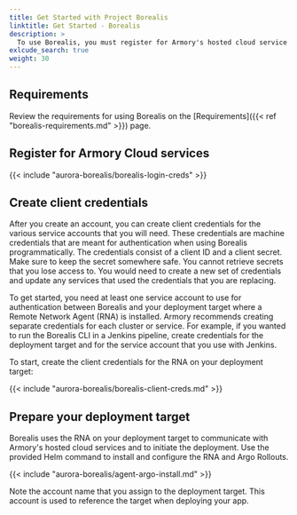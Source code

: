 ```yaml
---
title: Get Started with Project Borealis
linktitle: Get Started - Borealis
description: >
  To use Borealis, you must register for Armory's hosted cloud service and connecting your deployment target to Armory cloud.
exlcude_search: true
weight: 30
---
```


## Requirements

Review the requirements for using Borealis on the [Requirements]({{< ref "borealis-requirements.md" >}}) page.

## Register for Armory Cloud services

{{< include "aurora-borealis/borealis-login-creds" >}}

## Create client credentials

After you create an account, you can create client credentials for the various service accounts that you will need. These credentials are machine credentials that are meant for authentication when using Borealis programmatically. The credentials consist of a client ID and a client secret. Make sure to keep the secret somewhere safe. You cannot retrieve secrets that you lose access to. You would need to create a new set of credentials and update any services that used the credentials that you are replacing.

To get started, you need at least one service account to use for authentication between Borealis and your deployment target where a Remote Network Agent (RNA) is installed. Armory recommends creating separate credentials for each cluster or service. For example, if you wanted to run the Borealis CLI in a Jenkins pipeline, create credentials for the deployment target and for the service account that you use with Jenkins.

To start, create the client credentials for the RNA on your deployment target:

{{< include "aurora-borealis/borealis-client-creds.md" >}}

## Prepare your deployment target

Borealis uses the RNA on your deployment target to communicate with Armory's hosted cloud services and to initiate the deployment. Use the provided Helm command to install and configure the RNA and Argo Rollouts.

{{< include "aurora-borealis/agent-argo-install.md" >}}

Note the account name that you assign to the deployment target. This account is used to reference the target when deploying your app.